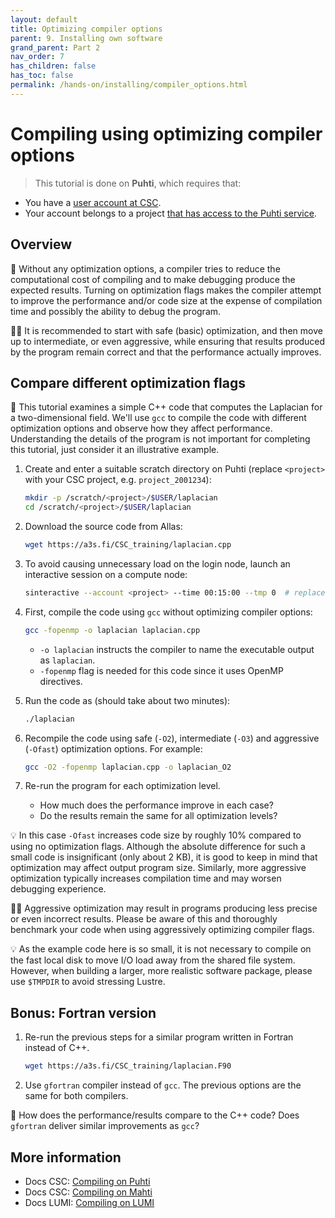 ```yaml
---
layout: default
title: Optimizing compiler options
parent: 9. Installing own software
grand_parent: Part 2
nav_order: 7
has_children: false
has_toc: false
permalink: /hands-on/installing/compiler_options.html
---
```


# Compiling using optimizing compiler options

> This tutorial is done on **Puhti**, which requires that:

- You have a [user account at CSC](https://docs.csc.fi/accounts/how-to-create-new-user-account/).
- Your account belongs to a project [that has access to the Puhti service](https://docs.csc.fi/accounts/how-to-add-service-access-for-project/).

## Overview

💭 Without any optimization options, a compiler tries to reduce the
computational cost of compiling and to make debugging produce the expected
results. Turning on optimization flags makes the compiler attempt to improve
the performance and/or code size at the expense of compilation time and
possibly the ability to debug the program.

☝🏻 It is recommended to start with safe (basic) optimization, and then move up
to intermediate, or even aggressive, while ensuring that results produced by
the program remain correct and that the performance actually improves.

## Compare different optimization flags

💬 This tutorial examines a simple C++ code that computes the Laplacian for a
two-dimensional field. We'll use `gcc` to compile the code with different
optimization options and observe how they affect performance. Understanding
the details of the program is not important for completing this tutorial, just
consider it an illustrative example.

1. Create and enter a suitable scratch directory on Puhti (replace `<project>`
   with your CSC project, e.g. `project_2001234`):

   ```bash
   mkdir -p /scratch/<project>/$USER/laplacian
   cd /scratch/<project>/$USER/laplacian
   ```

2. Download the source code from Allas:

   ```bash
   wget https://a3s.fi/CSC_training/laplacian.cpp
   ```

3. To avoid causing unnecessary load on the login node, launch an interactive
   session on a compute node:

   ```bash
   sinteractive --account <project> --time 00:15:00 --tmp 0  # replace <project> with your CSC project, e.g. project_2001234
   ```

4. First, compile the code using `gcc` without optimizing compiler options:
   
   ```bash
   gcc -fopenmp -o laplacian laplacian.cpp
   ```

   - `-o laplacian` instructs the compiler to name the executable output as
     `laplacian`.
   - `-fopenmp` flag is needed for this code since it uses OpenMP directives.

5. Run the code as (should take about two minutes):

   ```bash
   ./laplacian
   ```

6. Recompile the code using safe (`-O2`), intermediate (`-O3`) and aggressive
   (`-Ofast`) optimization options. For example:

   ```bash
   gcc -O2 -fopenmp laplacian.cpp -o laplacian_O2
   ```

7. Re-run the program for each optimization level.
   - How much does the performance improve in each case?
   - Do the results remain the same for all optimization levels?

💡 In this case `-Ofast` increases code size by roughly 10% compared to using
no optimization flags. Although the absolute difference for such a small code
is insignificant (only about 2 KB), it is good to keep in mind that
optimization may affect output program size. Similarly, more aggressive
optimization typically increases compilation time and may worsen debugging
experience.

☝🏻 Aggressive optimization may result in programs producing less precise or
even incorrect results. Please be aware of this and thoroughly benchmark your
code when using aggressively optimizing compiler flags.

💡 As the example code here is so small, it is not necessary to compile on the
fast local disk to move I/O load away from the shared file system. However,
when building a larger, more realistic software package, please use `$TMPDIR`
to avoid stressing Lustre.

## Bonus: Fortran version

1. Re-run the previous steps for a similar program written in Fortran instead
of C++.

   ```bash
   wget https://a3s.fi/CSC_training/laplacian.F90
   ```

1. Use `gfortran` compiler instead of `gcc`. The previous options are the same
   for both compilers.

💭 How does the performance/results compare to the C++ code? Does `gfortran`
deliver similar improvements as `gcc`?

## More information

- Docs CSC: [Compiling on Puhti](https://docs.csc.fi/computing/compiling-puhti/)
- Docs CSC: [Compiling on Mahti](https://docs.csc.fi/computing/compiling-mahti/)
- Docs LUMI: [Compiling on LUMI](https://docs.lumi-supercomputer.eu/development/)
